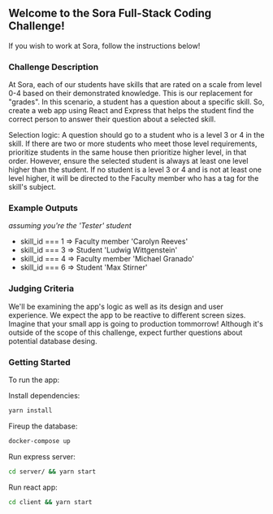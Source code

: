 ## Welcome to the Sora Full-Stack Coding Challenge!

If you wish to work at Sora, follow the instructions below!

### Challenge Description

At Sora, each of our students have skills that are rated on a scale from level 0-4 based on their demonstrated knowledge. This is our replacement for "grades". In this scenario, a student has a question about a specific skill. So, create a web app using React and Express that helps the student find the correct person to answer their question about a selected skill.

Selection logic: A question should go to a student who is a level 3 or 4 in the skill. If there are two or more students who meet those level requirements, prioritize students in the same house then prioritize higher level, in that order. However, ensure the selected student is always at least one level higher than the student. If no student is a level 3 or 4 and is not at least one level higher, it will be directed to the Faculty member who has a tag for the skill's subject.

### Example Outputs

_assuming you're the 'Tester' student_

- skill_id === 1 => Faculty member 'Carolyn Reeves'
- skill_id === 3 => Student 'Ludwig Wittgenstein'
- skill_id === 4 => Faculty member 'Michael Granado'
- skill_id === 6 => Student 'Max Stirner'

### Judging Criteria

We'll be examining the app's logic as well as its design and user experience. We expect the app to be reactive to different screen sizes. Imagine that your small app is going to production tommorrow! Although it's outside of the scope of this challenge, expect further questions about potential database desing.

### Getting Started

To run the app:

Install dependencies:

```bash
yarn install
```

Fireup the database:

```bash
docker-compose up
```

Run express server:

```bash
cd server/ && yarn start
```

Run react app:

```bash
cd client && yarn start
```
